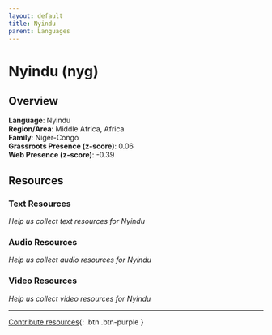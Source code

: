 ```yaml
---
layout: default
title: Nyindu
parent: Languages
---
```


# Nyindu (nyg)

## Overview

**Language**: Nyindu  
**Region/Area**: Middle Africa, Africa  
**Family**: Niger-Congo  
**Grassroots Presence (z-score)**: 0.06  
**Web Presence (z-score)**: -0.39  

## Resources

### Text Resources
*Help us collect text resources for Nyindu*

### Audio Resources
*Help us collect audio resources for Nyindu*

### Video Resources
*Help us collect video resources for Nyindu*

---

[Contribute resources](https://forms.office.com/e/1SfLJx3u1r){: .btn .btn-purple }
